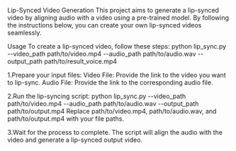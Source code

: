 Lip-Synced Video Generation
This project aims to generate a lip-synced video by aligning audio with a video using a pre-trained model. By following the instructions below, you can create your own lip-synced videos seamlessly.

Usage
To create a lip-synced video, follow these steps:
python lip_sync.py --video_path path/to/video.mp4 --audio_path path/to/audio.wav --output_path path/to/result_voice.mp4


1.Prepare your input files:
Video File: Provide the link to the video you want to lip-sync.
Audio File: Provide the link to the corresponding audio file.

2.Run the lip-syncing script:
python lip_sync.py --video_path path/to/video.mp4 --audio_path path/to/audio.wav --output_path path/to/output.mp4
Replace path/to/video.mp4, path/to/audio.wav, and path/to/output.mp4 with your file paths.

3.Wait for the process to complete. The script will align the audio with the video and generate a lip-synced output video.








